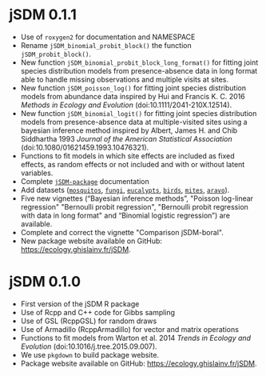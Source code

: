 # jSDM 0.1.1

* Use of `roxygen2` for documentation and NAMESPACE 
* Rename  `jSDM_binomial_probit_block()` the function `jSDM_probit_block()`.
* New function `jSDM_binomial_probit_block_long_format()` for fitting joint species distribution models from presence-absence data in long format able to handle missing observations and multiple visits at sites.  
* New function `jSDM_poisson_log()` for fitting joint species distribution models from abundance data inspired by Hui and Francis K. C. 2016 _Methods in Ecology and Evolution_ (doi:10.1111/2041-210X.12514).
* New function `jSDM_binomial_logit()` for fitting joint species distribution models from presence-absence data at multiple-visited sites using a bayesian inference method inspired by Albert, James H. and Chib Siddhartha 1993 _Journal of the American Statistical Association_ (doi:10.1080/01621459.1993.10476321).
* Functions to fit models in which site effects are included as fixed effects, as random effects or not included and with or without latent variables.
* Complete [`jSDM-package`](https://ecology.ghislainv.fr/jSDM/reference/jSDM-package.html) documentation 
* Add datasets ([`mosquitos`](https://ecology.ghislainv.fr/jSDM/reference/mosquitos.html), [`fungi`](https://ecology.ghislainv.fr/jSDM/reference/fungi.html), [`eucalypts`](https://ecology.ghislainv.fr/jSDM/reference/eucalypts.html), [`birds`](https://ecology.ghislainv.fr/jSDM/reference/birds.html), [`mites`](https://ecology.ghislainv.fr/jSDM/reference/mites.html), [`aravo`](https://ecology.ghislainv.fr/jSDM/reference/aravo.html)). 
* Five new vignettes (“Bayesian inference methods”, "Poisson log-linear regression" "Bernoulli probit regression", "Bernoulli probit regression with data in long format" and “Binomial logistic regression”) are available.
* Complete and correct the vignette "Comparison jSDM-boral". 
* New package website available on GitHub: <https://ecology.ghislainv.fr/jSDM>.

# jSDM 0.1.0

* First version of the jSDM R package
* Use of Rcpp and C++ code for Gibbs sampling
* Use of GSL (RcppGSL) for random draws
* Use of Armadillo (RcppArmadillo) for vector and matrix operations
* Functions to fit models from Warton et al. 2014 _Trends in Ecology and Evolution_ (doi:10.1016/j.tree.2015.09.007).
* We use `pkgdown` to build package website.
* Package website available on GitHub: <https://ecology.ghislainv.fr/jSDM>.
